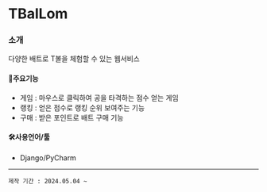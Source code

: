 #  TBalLom
### 소개
다양한 배트로 T볼을 체험할 수 있는 웹서비스

#### 📌주요기능
- 게임 : 마우스로 클릭하여 공을 타격하는 점수 얻는 게임
- 랭킹 : 얻은 점수로 랭킹 순위 보여주는 기능
- 구매 : 받은 포인트로 배트 구매 기능

#### 🛠️사용언어/툴
- Django/PyCharm
* * *
```
제작 기간 : 2024.05.04 ~
```
